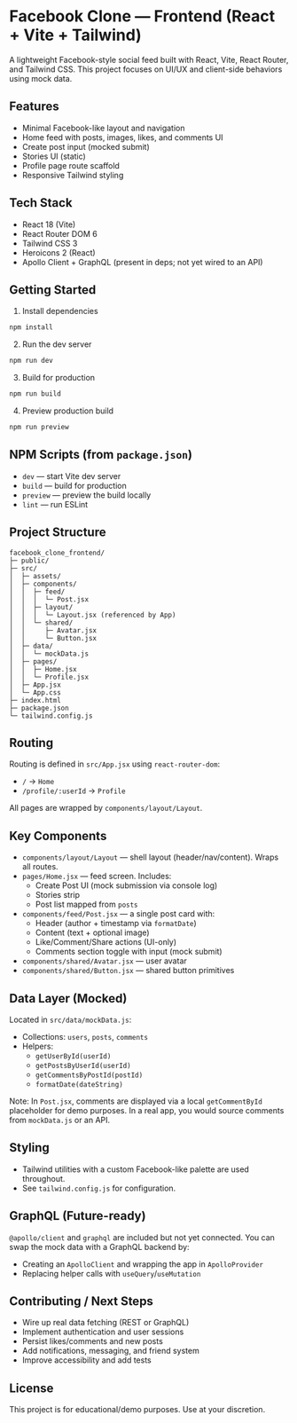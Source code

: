 # Facebook Clone — Frontend (React + Vite + Tailwind)

A lightweight Facebook-style social feed built with React, Vite, React Router, and Tailwind CSS. This project focuses on UI/UX and client-side behaviors using mock data.

## Features

- Minimal Facebook-like layout and navigation
- Home feed with posts, images, likes, and comments UI
- Create post input (mocked submit)
- Stories UI (static)
- Profile page route scaffold
- Responsive Tailwind styling

## Tech Stack

- React 18 (Vite)
- React Router DOM 6
- Tailwind CSS 3
- Heroicons 2 (React)
- Apollo Client + GraphQL (present in deps; not yet wired to an API)

## Getting Started

1) Install dependencies

```bash
npm install
```

2) Run the dev server

```bash
npm run dev
```

3) Build for production

```bash
npm run build
```

4) Preview production build

```bash
npm run preview
```

## NPM Scripts (from `package.json`)

- `dev` — start Vite dev server
- `build` — build for production
- `preview` — preview the build locally
- `lint` — run ESLint

## Project Structure

```
facebook_clone_frontend/
├─ public/
├─ src/
│  ├─ assets/
│  ├─ components/
│  │  ├─ feed/
│  │  │  └─ Post.jsx
│  │  ├─ layout/
│  │  │  └─ Layout.jsx (referenced by App)
│  │  └─ shared/
│  │     ├─ Avatar.jsx
│  │     └─ Button.jsx
│  ├─ data/
│  │  └─ mockData.js
│  ├─ pages/
│  │  ├─ Home.jsx
│  │  └─ Profile.jsx
│  ├─ App.jsx
│  └─ App.css
├─ index.html
├─ package.json
└─ tailwind.config.js
```

## Routing

Routing is defined in `src/App.jsx` using `react-router-dom`:

- `/` → `Home`
- `/profile/:userId` → `Profile`

All pages are wrapped by `components/layout/Layout`.

## Key Components

- `components/layout/Layout` — shell layout (header/nav/content). Wraps all routes.
- `pages/Home.jsx` — feed screen. Includes:
  - Create Post UI (mock submission via console log)
  - Stories strip
  - Post list mapped from `posts`
- `components/feed/Post.jsx` — a single post card with:
  - Header (author + timestamp via `formatDate`)
  - Content (text + optional image)
  - Like/Comment/Share actions (UI-only)
  - Comments section toggle with input (mock submit)
- `components/shared/Avatar.jsx` — user avatar
- `components/shared/Button.jsx` — shared button primitives

## Data Layer (Mocked)

Located in `src/data/mockData.js`:

- Collections: `users`, `posts`, `comments`
- Helpers:
  - `getUserById(userId)`
  - `getPostsByUserId(userId)`
  - `getCommentsByPostId(postId)`
  - `formatDate(dateString)`

Note: In `Post.jsx`, comments are displayed via a local `getCommentById` placeholder for demo purposes. In a real app, you would source comments from `mockData.js` or an API.

## Styling

- Tailwind utilities with a custom Facebook-like palette are used throughout.
- See `tailwind.config.js` for configuration.

## GraphQL (Future-ready)

`@apollo/client` and `graphql` are included but not yet connected. You can swap the mock data with a GraphQL backend by:

- Creating an `ApolloClient` and wrapping the app in `ApolloProvider`
- Replacing helper calls with `useQuery`/`useMutation`

## Contributing / Next Steps

- Wire up real data fetching (REST or GraphQL)
- Implement authentication and user sessions
- Persist likes/comments and new posts
- Add notifications, messaging, and friend system
- Improve accessibility and add tests

## License

This project is for educational/demo purposes. Use at your discretion.
